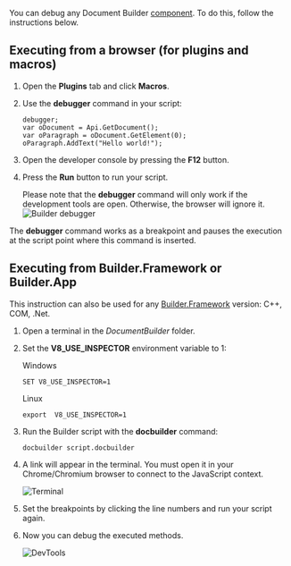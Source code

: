 You can debug any Document Builder [component](/docbuilder/basic#builder-components). To do this, follow the instructions below.

## Executing from a browser (for plugins and macros)

1. Open the **Plugins** tab and click **Macros**.

2. Use the **debugger** command in your script:

   ```
   debugger;
   var oDocument = Api.GetDocument();
   var oParagraph = oDocument.GetElement(0);
   oParagraph.AddText("Hello world!");
   ```

3. Open the developer console by pressing the **F12** button.

4. Press the **Run** button to run your script.

   Please note that the **debugger** command will only work if the development tools are open. Otherwise, the browser will ignore it. ![Builder debugger](/assets/images/docbuilder/builder-debugger.png)

The **debugger** command works as a breakpoint and pauses the execution at the script point where this command is inserted.

## Executing from Builder.Framework or Builder.App

This instruction can also be used for any [Builder.Framework](/docbuilder/framework) version: C++, COM, .Net.

1. Open a terminal in the *DocumentBuilder* folder.

2. Set the **V8\_USE\_INSPECTOR** environment variable to 1:

   Windows

   ```
   SET V8_USE_INSPECTOR=1
   ```

   Linux

   ```
   export  V8_USE_INSPECTOR=1
   ```

3. Run the Builder script with the **docbuilder** command:

   ```
   docbuilder script.docbuilder
   ```

4. A link will appear in the terminal. You must open it in your Chrome/Chromium browser to connect to the JavaScript context.

   ![Terminal](/assets/images/docbuilder/terminal.png)

5. Set the breakpoints by clicking the line numbers and run your script again.

6. Now you can debug the executed methods.

   ![DevTools](/assets/images/docbuilder/devtools.png)
